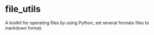 # file_utils
A toolkit for operating files by using Python, set several formats files to markdown format.
